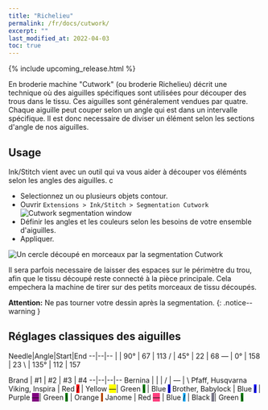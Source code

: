 ```yaml
---
title: "Richelieu"
permalink: /fr/docs/cutwork/
excerpt: ""
last_modified_at: 2022-04-03
toc: true
---
```

{% include upcoming_release.html %}

En broderie machine "Cutwork" (ou broderie Richelieu) décrit une  technique où des aiguilles spécifiques sont utilisées pour découper des trous dans le tissu. Ces aiguilles sont généralement vendues par quatre. Chaque aiguille peut couper selon un angle qui est dans un intervalle spécifique. Il est donc necessaire de diviser un élément selon les sections d'angle de nos aiguilles.

## Usage

Ink/Stitch vient avec un outil qui va vous aider à découper vos éléménts selon les angles des aiguilles. c

* Selectionnez un ou plusieurs objets contour. 
* Ouvrir `Extensions > Ink/Stitch > Segmentation Cutwork`
  ![Cutwork segmentation window](/assets/images/docs/en/cutwork-segmentation.png)
* Définir les angles et les couleurs selon les besoins de votre ensemble d'aiguilles.
* Appliquer.

![Un cercle découpé en morceaux par la segmentation Cutwork](/assets/images/docs/cutwork-segmentation.png)

Il sera parfois necessaire de laisser des espaces sur le périmètre du trou, afin que le tissu découpé reste connecté à la pièce principale. Cela empechera la machine de  tirer sur des petits morceaux de tissu découpés.

**Attention:** Ne pas tourner votre dessin après la segmentation.
{: .notice--warning }

## Réglages classiques  des aiguilles

Needle|Angle|Start|End
--|--|--
<span class="cwd">&#124;</span>   | 90°  | 67  | 113
<span class="cwd">/</span>        | 45°  | 22  | 68
<span class="cwd">&#8213;</span>  | 0°   | 158 | 23
<span class="cwd">&#x5c;</span>   | 135° | 112 | 157


Brand | #1  | #2 | #3 | #4
--|--|--|--
Bernina                  | <span class="cwd">&#124;</span>                                | <span class="cwd">/</span>                                        | <span class="cwd">&#8213;</span>                                   | <span class="cwd">&#x5c;</span>
Pfaff, Husqvarna Viking, Inspira | Red <span class="cwd" style="background:red;">/</span> | Yellow <span class="cwd" style="background: yellow">&#8213;</span>| Green <span class="cwd" style="background: green;">&#x5c;</span>   | Blue <span class="cwd" style="background: blue">&#124;</span>
Brother, Babylock        | Blue <span class="cwd" style="background: blue;">/</span>      | Purple <span class="cwd" style="background: purple;">&#8213;</span>| Green <span class="cwd" style="background: green;">&#x5c;</span>  | Orange <span class="cwd" style="background: #ff6000;">&#124;</span>
Janome                   | Red <span class="cwd" style="background: #ff3f7e;">&#8213;</span>  | Blue <span class="cwd" style="background: #00abff;">/</span>          | Black <span class="cwd" style="background: #413f57; color: white;">&#124;</span>| Green <span class="cwd" style="background: green;">&#x5c;</span>
